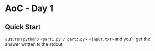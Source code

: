 # AoC - Day 1

## Quick Start

Just run `python3 <part1.py / part2.py> <input.txt>` and you'll get the answer
written to the stdout
